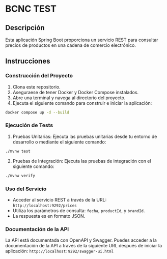 # BCNC TEST

## Descripción
Esta aplicación Spring Boot proporciona un servicio REST para consultar precios de productos en una cadena de comercio electrónico.

## Instrucciones

### Construcción del Proyecto
1. Clona este repositorio.
2. Aseguraese de tener Docker y Docker Compose instalados.
3. Abre una terminal y navega al directorio del proyecto.
2. Ejecuta el siguiente comando para construir e iniciar la aplicación: 
```bash
docker compose up -d --build 
```

### Ejecución de Tests
1. Pruebas Unitarias: Ejecuta las pruebas unitarias desde tu entorno de desarrollo o mediante el siguiente comando:
```bash
./mvnw test
```
2. Pruebas de Integración: Ejecuta las pruebas de integración con el siguiente comando:
``` bash
./mvnw verify
```

### Uso del Servicio
- Acceder al servicio REST a través de la URL: `http://localhost:9292/prices`
- Utiliza los parámetros de consulta: `fecha`, `productId`, y `brandId`.
- La respuesta es en formato JSON.

### Documentación de la API
La API está documentada con OpenAPI y Swagger. Puedes acceder a la documentación de la API a través de la siguiente URL después de iniciar la aplicación: `http://localhost:9292/swagger-ui.html`